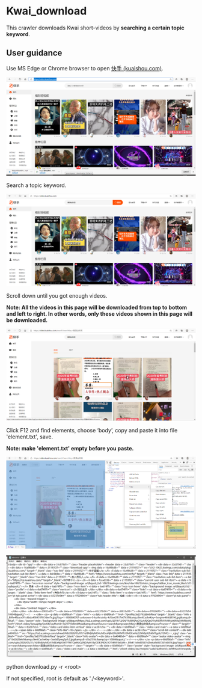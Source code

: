 # Kwai_download
This crawler downloads Kwai short-videos by **searching a certain topic keyword**.

## User guidance

Use MS Edge or Chrome browser to open [快手 (kuaishou.com)](https://video.kuaishou.com/). 

![1](img/1.png)

Search a topic keyword.

![2](img/2.png)

Scroll down until you got enough videos.

**Note: All the videos in this page will be downloaded from top to bottom and left to right. In other words, only these videos shown in this page will be downloaded.**

![3](img/3.png)

Click F12 and find elements, choose ‘body’, copy and paste it into file 'element.txt', save. 

**Note: make 'element.txt' empty before you paste.**

![4](img/4.png)

![5](img/5.png)

python download.py -r \<root\>

If not specified, root is default as './\<keyword\>'. 
